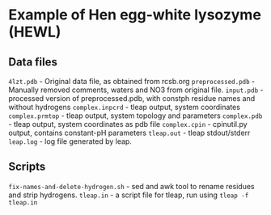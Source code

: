 # Example of Hen egg-white lysozyme (HEWL)

## Data files
`4lzt.pdb` - Original data file, as obtained from rcsb.org
`preprocessed.pdb` - Manually removed comments, waters and NO3 from original file.
`input.pdb` - processed version of preprocessed.pdb, with constph residue names and without hydrogens
`complex.inpcrd` - tleap output, system coordinates
`complex.prmtop` - tleap output, system topology and parameters
`complex.pdb` - tleap output, system coordinates as pdb file
`complex.cpin` - cpinutil.py output, contains constant-pH parameters
`tleap.out` - tleap stdout/stderr
`leap.log` - log file generated by leap.

## Scripts

`fix-names-and-delete-hydrogen.sh` - sed and awk tool to rename residues and strip hydrogens.
`tleap.in` - a script file for tleap, run using `tleap -f tleap.in`

